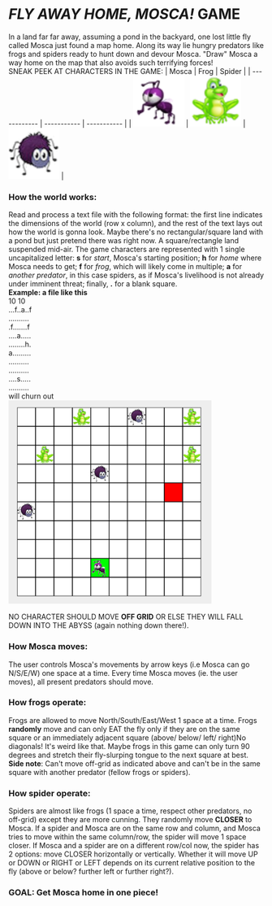 # _FLY AWAY HOME, MOSCA!_ GAME

In a land far far away, assuming a pond in the backyard, one lost little fly called Mosca just found a map home. Along its way lie hungry predators like frogs and spiders ready to hunt down and devour Mosca. "Draw" Mosca a way home on the map that also avoids such terrifying forces!
<br> SNEAK PEEK AT CHARACTERS IN THE GAME:
| Mosca        | Frog        | Spider      |
| ------------ | ----------- | ----------- | 
| <img src="Moscathefly.png" width="100" height="100" />    | <img src="frog.png" width="100" height="100" />   |<img src="spider.png" width="100" height="100" /> |


### How the world works:
Read and process a text file with the following format: the first line indicates the dimensions of the world (row x column), and the rest of the text lays out how the world is gonna look. Maybe there's no rectangular/square land with a pond but just pretend there was right now. A square/rectangle land suspended mid-air. The game characters are represented with 1 single uncapitalized letter: **s** for *start*, Mosca's starting position; **h** for *home* where Mosca needs to get; **f** for *frog*, which will likely come in multiple; **a** for *another predator*, in this case spiders, as if Mosca's livelihood is not already under imminent threat; finally, **.** for a blank square.
<br>**Example: a file like this**
<br>10 10 
<br>...f..a..f
<br>..........
<br>.f.......f
<br>....a.....
<br>........h.
<br>a.........
<br>..........
<br>..........
<br>....s.....
<br>..........
<br>will churn out 
<br><img src="example.png" width="400" height="400" />

NO CHARACTER SHOULD MOVE **OFF GRID** OR ELSE THEY WILL FALL DOWN INTO THE ABYSS (again nothing down there!).

### How Mosca moves:
The user controls Mosca's movements by arrow keys (i.e Mosca can go N/S/E/W) one space at a time. Every time Mosca moves (ie. the user moves), all present predators should move.

### How frogs operate:
Frogs are allowed to move North/South/East/West 1 space at a time. Frogs **randomly** move and can only EAT the fly only if they are
on the same square or an immediately adjacent square (above/ below/ left/ right)No diagonals! It's weird like that. Maybe frogs in this game can only turn 90 degrees and stretch their fly-slurping tongue to the next square at best. <br> **Side note**: Can't move off-grid as indicated above and can't be in the same square with another predator (fellow frogs or spiders).

### How spider operate:
Spiders are almost like frogs (1 space a time, respect other predators, no off-grid) except they are more cunning. They randomly move **CLOSER** to Mosca. If a spider and Mosca are on the same row and column, and Mosca tries to move within the same column/row, the spider will move 1 space closer. If Mosca and a spider are on a different row/col now, the spider has 2 options: move CLOSER horizontally or vertically. Whether it will move UP or DOWN or RIGHT or LEFT depends on its current relative position to the fly (above or below? further left or further right?).

### GOAL: Get Mosca home in one piece!
